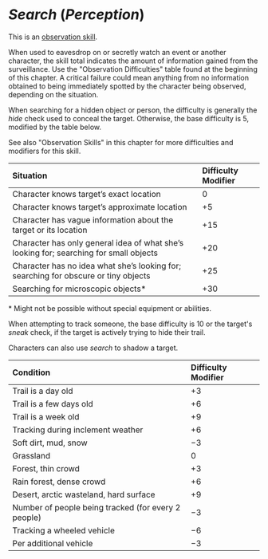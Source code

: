 # *Search* (*Perception*)

This is an [observation skill](observation-skills.md).

When used to eavesdrop on or secretly watch an event or another character, the skill total indicates the amount of
information gained from the surveillance. Use the "Observation Difficulties" table found at the beginning of this
chapter. A critical failure could mean anything from no information obtained to being immediately spotted by the
character being observed, depending on the situation.

When searching for a hidden object or person, the difficulty is generally the *hide* check used to conceal the target.
Otherwise, the base difficulty is 5, modified by the table below.

See also "Observation Skills" in this chapter for more difficulties and modifiers for this skill.

| Situation                                                                              | Difficulty Modifier |
| :------------------------------------------------------------------------------------- | :------------------ |
| Character knows target’s exact location                                                | 0                   |
| Character knows target’s approximate location                                          | +5                  |
| Character has vague information about the target or its location                       | +15                 |
| Character has only general idea of what she’s looking for; searching for small objects | +20                 |
| Character has no idea what she’s looking for; searching for obscure or tiny objects    | +25                 |
| Searching for microscopic objects*                                                     | +30                 |

\* Might not be possible without special equipment or abilities.

When attempting to track someone, the base difficulty is 10 or the target's *sneak* check, if the target is actively
trying to hide their trail.

Characters can also use *search* to shadow a target.

| Condition                                           | Difficulty Modifier |
| :-------------------------------------------------- | :------------------ |
| Trail is a day old                                  | +3                  |
| Trail is a few days old                             | +6                  |
| Trail is a week old                                 | +9                  |
| Tracking during inclement weather                   | +6                  |
| Soft dirt, mud, snow                                | −3                  |
| Grassland                                           | 0                   |
| Forest, thin crowd                                  | +3                  |
| Rain forest, dense crowd                            | +6                  |
| Desert, arctic wasteland, hard surface              | +9                  |
| Number of people being tracked (for every 2 people) | −3                  |
| Tracking a wheeled vehicle                          | −6                  |
| Per additional vehicle                              | −3                  |

